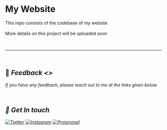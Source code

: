# My Website

This repo consists of the codebase of my website
<br>
<br>
More details on this project will be uploaded soon

<br>
<hr>
<br>

## </i>🤖<i> <i> Feedback <> </i>

If you have any feedback, please reach out to me at the links given below

<br/>

## 🔗 <i> Get In touch </i>

[![Twitter](https://img.shields.io/badge/twitter-1DA1F2?style=for-the-badge&logo=twitter&logoColor=white)](https://twitter.com/mallickpri)
[![Instagram](https://img.shields.io/badge/Instagram-E4405F?style=for-the-badge&logo=instagram&logoColor=white)](https://instagram.com/mallickpriyanshu)
[![Protonmail](https://img.shields.io/badge/ProtonMail-8B89CC?style=for-the-badge&logo=protonmail&logoColor=white)](priyanshumallick@protonmail.com)
